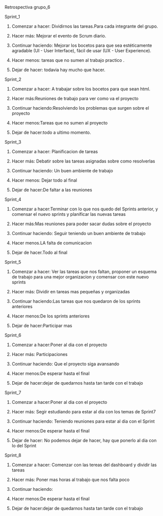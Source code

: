Retrospectiva grupo_6

Sprint_1

1. Comenzar a hacer: Dividirnos las  tareas.Para cada integrante del grupo.

2. Hacer más: Mejorar el evento de Scrum diario.

3. Continuar haciendo: Mejorar los bocetos para que sea estéticamente agradable (UI - User Interface), fácil de usar (UX - User Experience).

4. Hacer menos: tareas que no sumen al trabajo practico .

5. Dejar de hacer: todavia hay mucho que hacer.

Sprint_2

1. Comenzar a hacer: A trabajar sobre los bocetos para que sean html.

2. Hacer más:Reuniones de trabajo para ver como va el proyecto 

3. Continuar haciendo:Resolviendo los problemas que surgen sobre el proyecto

4. Hacer menos:Tareas que no sumen al proyecto

5. Dejar de hacer:todo a ultimo momento.

Sprint_3

1. Comenzar a hacer: Planificacion de tareas

2. Hacer más:  Debatir sobre las tareas asignadas sobre como resolverlas

3. Continuar haciendo: Un buen ambiente de trabajo

4. Hacer menos: Dejar todo al final

5. Dejar de hacer:De faltar a las reuniones

Sprint_4

1. Comenzar a hacer:Terminar con lo que nos quedo del Sprints anterior, y comensar el nuevo sprints y planificar las nuevas tareas

2. Hacer más:Mas reuniones para poder sacar dudas sobre el proyecto

3. Continuar haciendo: Seguir teniendo un buen ambiente de trabajo  

4. Hacer menos.LA falta de comunicacion

5. Dejar de hacer.Todo al final


Sprint_5

1. Comenzar a hacer: Ver las tareas que nos faltan, proponer un esquema de trabajo para una mejor organizacion y comensar con este nuevo sprints

2. Hacer más: Dividir en tareas mas pequeñas y organizadas

3. Continuar haciendo:Las tareas que nos quedaron de los sprints anteriores

4. Hacer menos:De los sprints anteriores

5. Dejar de hacer:Participar mas 


Sprint_6

1. Comenzar a hacer:Poner al dia con el proyecto

2. Hacer más: Participaciones

3. Continuar haciendo: Que el proyecto siga avansando

4. Hacer menos:De esperar hasta el final 

5. Dejar de hacer:dejar de quedarnos hasta tan tarde con el trabajo

Sprint_7

1. Comenzar a hacer:Poner al dia con el proyecto

2. Hacer más: Segir estudiando para estar al dia con los temas de Sprint7

3. Continuar haciendo: Teniendo reuniones para estar al dia con el Sprint

4. Hacer menos:De esperar hasta el final 

5. Dejar de hacer: No podemos dejar de hacer, hay que  ponerlo al dia  con lo del Sprint

Sprint_8

1. Comenzar a hacer: Comenzar con las tereas del dashboard y dividir las tareas

2. Hacer más: Poner mas horas al trabajo que nos falta poco

3. Continuar haciendo:

4. Hacer menos:De esperar hasta el final 

5. Dejar de hacer:dejar de quedarnos hasta tan tarde con el trabajo





